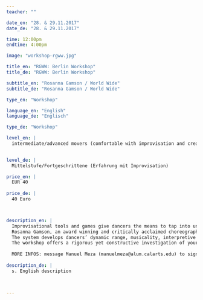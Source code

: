 ```yaml
---
teacher: ""

date_en: "28. & 29.11.2017"
date_de: "28. & 29.11.2017"

time: 12:00pm
endtime: 4:00pm

image: "workshop-rgww.jpg"

title_en: "RGWW: Berlin Workshop"
title_de: "RGWW: Berlin Workshop"

subtitle_en: "Rosanna Gamson / World Wide"
subtitle_de: "Rosanna Gamson / World Wide"

type_en: "Workshop"

language_en: "English"
language_de: "Englisch"

type_de: "Workshop"

level_en: |
  intermediate/advanced movers (comfortable with improvisation and creating movement)

  
level_de: |
  Mittelstufe/Fortgeschrittene (Erfahrung mit Improvisation)

price_en: |
  EUR 40 
  
price_de: |
  40 Euro 



description_en: |
  Improvisational tools and games give dancers the means to tap into undiscovered possibilities within the body. Allowing the mind to enter a "dream" like state of mind; movement can pass through without inhibitions and habits blocking the path. 
  Rosanna Gamson, an award winning and critically acclaimed choreographer based in Los Angeles, teaches her improvisational game system in a 2 day workshop hosted at URBANRAUM. 
  The system develops dancers’ dynamic range, musicality, interpretive skills and ability to enter deeply into choreography as an interpretive artist, and gives choreographers a new toolkit for movement invention and new compositional strategies. 
  The workshop offers a rigorous yet constructive investigation of your physicality and your imagination.
  
  MORE INFOS: message Manuel Meza (manuelmeza@alum.calarts.edu) to signup and to follow up with any questions.
  
description_de: |
  s. English description

 
  
---
```




